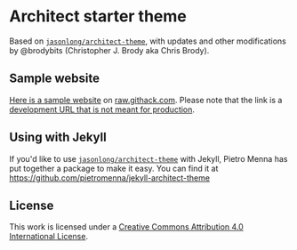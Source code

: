 # Architect starter theme

Based on [`jasonlong/architect-theme`](https://github.com/jasonlong/architect-theme), with updates and other modifications by @brodybits (Christopher J. Brody aka Chris Brody).

## Sample website

[Here is a sample website](https://raw.githack.com/brodybits/architect-bootstrap-starter-theme/dev/index.html) on [raw.githack.com](https://raw.githack.com/). Please note that the link is a [development URL that is not meant for production](https://raw.githack.com/#development-in-production).

## Using with Jekyll

If you'd like to use [`jasonlong/architect-theme`](https://github.com/jasonlong/architect-theme) with Jekyll, Pietro Menna has put together a package to make it easy. You can find it at https://github.com/pietromenna/jekyll-architect-theme

## License

This work is licensed under a [Creative Commons Attribution 4.0 International License](http://creativecommons.org/licenses/by/4.0/).
